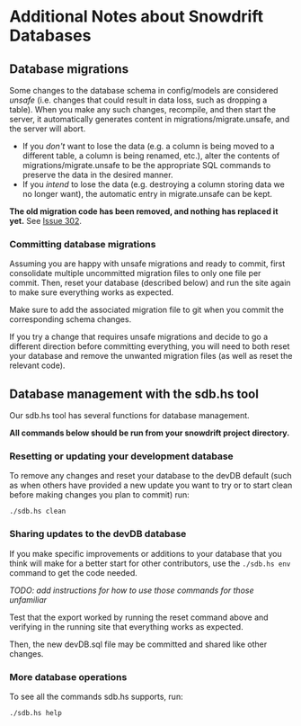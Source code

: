 Additional Notes about Snowdrift Databases
==========================================

Database migrations
-------------------

Some changes to the database schema in config/models are considered *unsafe*
(i.e. changes that could result in data loss, such as dropping a table). When
you make any such changes, recompile, and then start the server, it
automatically generates content in migrations/migrate.unsafe, and the server
will abort.

* If you *don't* want to lose the data (e.g. a column is being moved to a
  different table, a column is being renamed, etc.), alter the contents of
  migrations/migrate.unsafe to be the appropriate SQL commands to preserve the
  data in the desired manner.
* If you *intend* to lose the data (e.g. destroying a column storing data we
  no longer want), the automatic entry in migrate.unsafe can be kept.

**The old migration code has been removed, and nothing has replaced it
yet.**  See [Issue 302](https://tree.taiga.io/project/snowdrift/issue/302).

### Committing database migrations

Assuming you are happy with unsafe migrations and ready to commit, first
consolidate multiple uncommitted migration files to only one file per commit.
Then, reset your database (described below) and run the site again to make sure
everything works as expected.

Make sure to add the associated migration file to git when you commit
the corresponding schema changes.

If you try a change that requires unsafe migrations and decide to go a different
direction before committing everything, you will need to both reset your
database and remove the unwanted migration files (as well as reset the relevant
code).

## Database management with the sdb.hs tool

Our sdb.hs tool has several functions for database management.

**All commands below should be run from your snowdrift project directory.**

### Resetting or updating your development database

To remove any changes and reset your database to the devDB default
(such as when others have provided a new update you want to try
or to start clean before making changes you plan to commit) run:

    ./sdb.hs clean

### Sharing updates to the devDB database

If you make specific improvements or additions to your database that you think
will make for a better start for other contributors, use the `./sdb.hs env`
command to get the code needed.

*TODO: add instructions for how to use those commands for those unfamiliar* 

Test that the export worked by running the reset command above and verifying in
the running site that everything works as expected.

Then, the new devDB.sql file may be committed and shared like other changes.

### More database operations

To see all the commands sdb.hs supports, run:

    ./sdb.hs help
